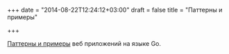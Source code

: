 +++
date = "2014-08-22T12:24:12+03:00"
draft = false
title = "Паттерны и примеры"

+++

<p><a href="http://www.hakkalabs.co/articles/patterns-examples-building-go-web-app">Паттерны и примеры</a> веб приложений на языке Go.</p>

